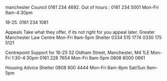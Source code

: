 manchester Council
0161 234 4692.  Out of hours : 0161 234 5001
Mon-Fri 9am-4:30pm

18-25. 0161 234 1081

Appeals
Take what they offer, if its not right for you appeal later. 
Greater Manchester Law Centre
Mon-Fri 9am-5pm
Shelter 0334 515 1774
0330 175 5121

Centrepoint
Support for 16-25
52 Oldham Street, Manchester, M4 1LE
Mon-Fri 1:30-4:30pm
0161 228 7654
Mon-Fri
9am-5pm 0808 8000 0661

Housing Advice
Shelter 0808 800 4444
Mon-Fri 8am-8pm
Sat/Sun 9am-5pm

